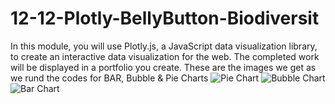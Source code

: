 # 12-12-Plotly-BellyButton-Biodiversit
In this module, you will use Plotly.js, a JavaScript data visualization library, to create an interactive data visualization for the web. The completed work will be displayed in a portfolio you create.
These are the images we get as we rund the codes for BAR, Bubble & Pie Charts
![Pie Chart](https://user-images.githubusercontent.com/99519095/175196544-cbea0880-d667-485e-a5ce-0100f27d3f1e.jpg)
![Bubble Chart](https://user-images.githubusercontent.com/99519095/175196546-eade95ae-2a4a-476d-bdc3-29492bb3291e.jpg)
![Bar Chart](https://user-images.githubusercontent.com/99519095/175196547-c059ca33-006e-426f-97f0-15359b0fea79.jpg)
